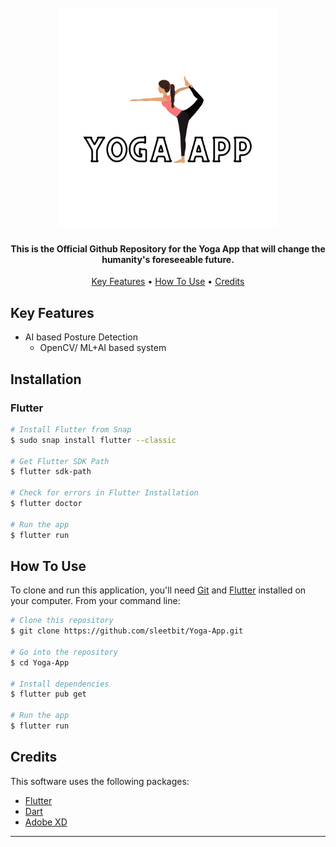 <h1 align="center">
  <br>
  <a href="./assets/logo.png" alt="Yoga App">
    <img src="./assets/logo.png" alt="Yoga App" width="350">
  </a>
</h1>

<h4 align="center">
This is the Official Github Repository for the Yoga App that will change the humanity's foreseeable future.
</h4>

<p align="center">
  <a href="#key-features">Key Features</a> •
  <a href="#how-to-use">How To Use</a> •
  <a href="#credits">Credits</a>
</p>

## Key Features

* AI based Posture Detection
  - OpenCV/ ML+AI based system

## Installation

### Flutter ###
```bash
# Install Flutter from Snap
$ sudo snap install flutter --classic

# Get Flutter SDK Path
$ flutter sdk-path

# Check for errors in Flutter Installation
$ flutter doctor

# Run the app
$ flutter run
```

## How To Use

To clone and run this application, you'll need [Git](https://github.com) and [Flutter](https://flutter.dev) installed on your computer. From your command line:

```bash
# Clone this repository
$ git clone https://github.com/sleetbit/Yoga-App.git

# Go into the repository
$ cd Yoga-App

# Install dependencies
$ flutter pub get

# Run the app
$ flutter run
```

## Credits

This software uses the following packages:

- [Flutter](https://flutter.dev)
- [Dart](https://dart.dev)
- [Adobe XD](https://www.adobe.com/in/products/xd.html)

---
